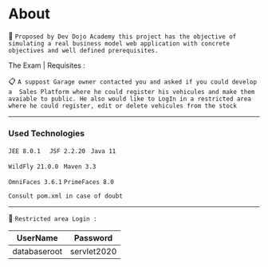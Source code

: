 # About

:blue_book: `Proposed by Dev Dojo Academy this project has the objective of simulating a real business model web application with concrete objectives and well defined prerequisites.
 `
 
  
The Exam  | Requisites :
  
:clipboard: ` A suppost Garage owner contacted you and asked if you could develop a  Sales Platform where he could register his vehicules and make them avaiable to public.
He also would like to LogIn in a restricted area where he could register, edit or delete vehicules from the stock `
 
*******
### Used Technologies 
`JEE 8.0.1  `
`JSF 2.2.20 `
`Java 11`

`WildFly 21.0.0 `
`Maven 3.3`

`OmniFaces 3.6.1`
`PrimeFaces 8.0`

` Consult pom.xml in case of doubt  `


*******

:closed_lock_with_key: `Restricted area Login : ` 

 | UserName      |  Password     |
 | ------------- |:-------------:| 
 | databaseroot  | servlet2020   |
 

